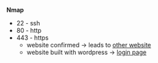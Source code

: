 **Nmap**
- 22 - ssh
- 80 - http
- 443 - https
	- website confirmed -> leads to [other website](https://www.whoismrrobot.com/)
	- website built with wordpress -> [login page](http://192.168.0.149/wp-login.php)